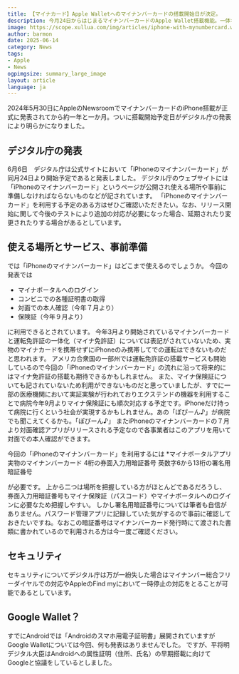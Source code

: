 ```yaml
---
title: 【マイナカード】Apple Walletへのマイナンバーカードの搭載開始日が決定。
description: 今月24日からはじまるマイナンバーカードのApple Wallet搭載機能。一体なにが変わるのでしょうか。
image: https://scope.xullua.com/img/articles/iphone-with-mynumbercard.webp
author: barmon
date: 2025-06-14
category: News
tags:
- Apple
- News
ogpimgsize: summary_large_image
layout: article
language: ja
---
```


2024年5月30日にAppleのNewsroomでマイナンバーカードのiPhone搭載が正式に発表されてから約一年と一か月。ついに搭載開始予定日がデジタル庁の発表により明らかになりました。


## デジタル庁の発表
6月6日　デジタル庁は公式サイトにおいて「iPhoneのマイナンバーカード」が同月24日より開始予定であると発表しました。
デジタル庁のウェブサイトには「iPhoneのマイナンバーカード」というページが公開され使える場所や事前に準備しなければならないものなどが記されています。
「iPhoneのマイナンバーカード」を利用する予定のある方はぜひご確認いただきたい。なお、リリース開始に関して今後のテストにより追加の対応が必要になった場合、延期されたり変更されたりする場合があるとしています。

## 使える場所とサービス、事前準備
では「iPhoneのマイナンバーカード」はどこまで使えるのでしょうか。
今回の発表では
* マイナポータルへのログイン
* コンビニでの各種証明書の取得
* 対面での本人確認（今年７月より）
* 保険証（今年９月より）

に利用できるとされています。
今年3月より開始されているマイナンバーカードと運転免許証の一体化（マイナ免許証）については表記がされていないため、実物のマイナカードを携帯せずにiPhoneのみ携帯してでの運転はできないものだと思われます。
アメリカ合衆国の一部州では運転免許証の搭載サービスも開始しているので今回の「iPhoneのマイナンバーカード」の流れに沿って将来的にはマイナ免許証の搭載も期待できるかもしれません。
また、マイナ保険証についても記されていないため利用ができないものだと思っていましたが、すでに一部の医療機関において実証実験が行われておりエクステンドの機器を利用することで病院今年9月よりマイナ保険証にも順次対応する予定です。iPhoneだけ持って病院に行くという社会が実現するかもしれません。あの「ぽぴーん♪」が病院でも聞こえてくるかも。「ぽぴーん♪」
またiPhoneのマイナンバーカードの７月より対面確認アプリがリリースされる予定なので各事業者はこのアプリを用いて対面での本人確認ができます。



今回の「iPhoneのマイナンバーカード」を利用するには
*マイナポータルアプリ
実物のマイナンバーカード
4桁の券面入力用暗証番号
英数字6から13桁の署名用暗証番号

が必要です。
上から二つは場所を把握している方がほとんどであるだろうし、券面入力用暗証番号もマイナ保険証（パスコード）やマイナポータルへのログインに必要なため把握しやすい。
しかし署名用暗証番号については筆者も自信がありません。パスワード管理アプリに記録していた気がするので事前に確認しておきたいですね。なおこの暗証番号はマイナンバーカード発行時にて渡された書類に書かれているので利用される方は今一度ご確認ください。

## セキュリティ
セキュリティについてデジタル庁は万が一紛失した場合はマイナンバー総合フリーダイヤルでの対応やAppleのFind myにおいて一時停止の対応をとることが可能であるとしています。

## Google Wallet？
すでにAndroidでは「Androidのスマホ用電子証明書」展開されていますがGoogle Walletについては今回、何も発表はありませんでした。
ですが、平将明デジタル大臣はAndroidへの属性証明（住所、氏名）の早期搭載に向けてGoogleと協議をしているとしました。